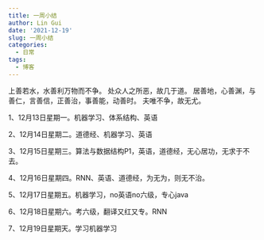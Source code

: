 ```yaml
---
title: 一周小结
author: Lin Gui
date: '2021-12-19'
slug: 一周小结
categories:
  - 日常
tags:
  - 博客
---
```


上善若水，水善利万物而不争。 处众人之所恶，故几于道。 居善地，心善渊，与善仁，言善信，正善治，事善能，动善时。 夫唯不争，故无尤。 

1、12月13日星期一。机器学习、体系结构、英语

2、12月14日星期二。道德经、机器学习、英语

3、12月15日星期三。算法与数据结构P1，英语，道德经，无心居功，无求于不去。

4、12月16日星期四。RNN、英语、道德经，为无为，则无不治。

5、12月17日星期五。机器学习，no英语no六级，专心java

6、12月18日星期六。考六级，翻译又红又专。RNN

7、12月19日星期天。学习机器学习
